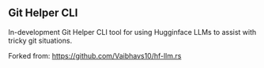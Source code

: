 ## Git Helper CLI 

In-development Git Helper CLI tool for using Hugginface LLMs to assist with tricky git situations.

Forked from: https://github.com/Vaibhavs10/hf-llm.rs
